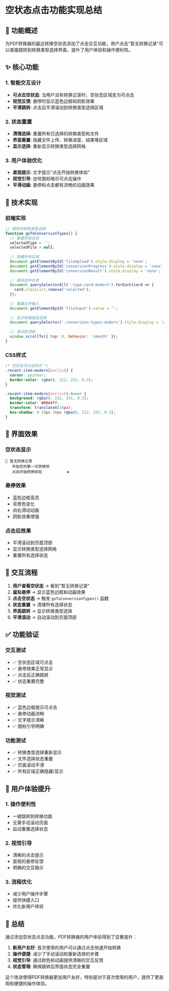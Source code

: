 # 空状态点击功能实现总结

## 🎯 功能概述

为PDF转换器的最近转换空状态添加了点击交互功能，用户点击"暂无转换记录"可以直接跳转到转换类型选择界面，提升了用户体验和操作便利性。

## ✨ 核心功能

### 1. 智能交互设计
- **可点击空状态**: 当用户没有转换记录时，空状态区域变为可点击
- **视觉反馈**: 悬停时显示蓝色边框和阴影效果
- **平滑跳转**: 点击后平滑滚动到转换类型选择区域

### 2. 状态重置
- **清理选择**: 重置所有已选择的转换类型和文件
- **界面重置**: 隐藏文件上传、转换进度、结果等区域
- **显示选择**: 重新显示转换类型选择网格

### 3. 用户体验优化
- **直观提示**: 文字提示"点击开始转换体验"
- **视觉引导**: 加号图标暗示可点击操作
- **平滑动画**: 悬停和点击都有流畅的动画效果

## 🔧 技术实现

### 前端实现
```javascript
// 跳转到转换类型选择
function goToConversionTypes() {
  // 重置所有状态
  selectedType = '';
  selectedFile = null;
  
  // 隐藏所有区域
  document.getElementById('fileUpload').style.display = 'none';
  document.getElementById('conversionProgress').style.display = 'none';
  document.getElementById('conversionResult').style.display = 'none';
  
  // 移除选中状态
  document.querySelectorAll('.type-card-modern').forEach(card => {
    card.classList.remove('selected');
  });
  
  // 重置文件输入
  document.getElementById('fileInput').value = '';
  
  // 显示转换类型选择
  document.querySelector('.conversion-types-modern').style.display = 'grid';
  
  // 滚动到顶部
  window.scrollTo({ top: 0, behavior: 'smooth' });
}
```

### CSS样式
```css
/* 空状态可点击样式 */
.recent-item-modern[onclick] {
  cursor: pointer;
  border-color: rgba(0, 212, 255, 0.3);
}

.recent-item-modern[onclick]:hover {
  background: rgba(0, 212, 255, 0.1);
  border-color: #00d4ff;
  transform: translateX(10px);
  box-shadow: 0 10px 30px rgba(0, 212, 255, 0.3);
}
```

## 🎨 界面效果

### 空状态显示
```
📄 暂无转换记录
   开始您的第一次转换吧
   点击开始转换体验           ➕
```

### 悬停效果
- 蓝色边框高亮
- 背景色变化
- 向右滑动动画
- 阴影效果增强

### 点击后效果
- 平滑滚动到页面顶部
- 显示转换类型选择网格
- 重置所有选择状态

## 🔄 交互流程

1. **用户查看空状态** → 看到"暂无转换记录"
2. **鼠标悬停** → 显示蓝色边框和动画效果
3. **点击空状态** → 触发 `goToConversionTypes()` 函数
4. **状态重置** → 清理所有选择状态
5. **界面跳转** → 显示转换类型选择
6. **平滑滚动** → 自动滚动到页面顶部

## ✅ 功能验证

### 交互测试
- ✅ 空状态区域可点击
- ✅ 悬停效果正常显示
- ✅ 点击后正确跳转
- ✅ 状态重置完整

### 视觉测试
- ✅ 蓝色边框提示可点击
- ✅ 悬停动画流畅
- ✅ 文字提示清晰
- ✅ 图标引导明确

### 功能测试
- ✅ 转换类型选择重新显示
- ✅ 文件选择状态重置
- ✅ 页面滚动平滑
- ✅ 所有区域正确隐藏/显示

## 🚀 用户体验提升

### 1. 操作便利性
- 一键跳转到转换功能
- 无需手动滚动页面
- 自动重置选择状态

### 2. 视觉引导
- 清晰的点击提示
- 直观的悬停反馈
- 明确的交互暗示

### 3. 流程优化
- 减少用户操作步骤
- 提供快捷入口
- 优化新用户体验

## 📝 总结

通过添加空状态点击功能，PDF转换器的用户体验得到了显著提升：

1. **新用户友好**: 首次使用的用户可以通过点击快速开始转换
2. **操作便捷**: 减少了手动滚动和重新选择的步骤
3. **视觉引导**: 通过颜色和动画提供清晰的交互反馈
4. **状态管理**: 确保跳转后界面状态完全重置

这个改进使得PDF转换器更加用户友好，特别是对于首次使用的用户，提供了更直观和便捷的操作体验。 